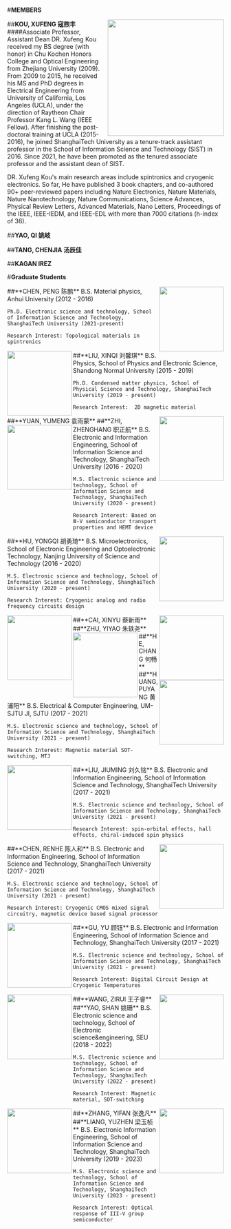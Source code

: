 #**MEMBERS**

##**KOU, XUFENG 寇煦丰**
<img align="right" width="270px" src="../img/kou.jpg"/>
####Associate Professor, Assistant Dean
DR. Xufeng Kou received my BS degree (with honor) in Chu Kochen Honors College and Optical Engineering from Zhejiang University (2009).      From 2009 to 2015, he received his MS and PhD degrees in Electrical Engineering from University of California, Los Angeles (UCLA), under the direction of Raytheon Chair Professor Kang L. Wang (IEEE Fellow).      After finishing the post-doctoral training at UCLA (2015-2016), he joined ShanghaiTech University as a tenure-track assistant professor in the School of Information Science and Technology (SIST) in 2016.    Since 2021, he have been promoted as the tenured associate professor and the assistant dean of SIST.

DR. Xufeng Kou's main research areas include spintronics and cryogenic electronics. So far, He have published 3 book chapters, and co-authored 90+ peer-reviewed papers including Nature Electronics, Nature Materials, Nature Nanotechnology, Nature Communications, Science Advances, Physical Review Letters, Advanced Materials, Nano Letters, Proceedings of the IEEE, IEEE-IEDM, and IEEE-EDL with more than 7000 citations (h-index of 36).

##**YAO, QI 姚岐**

##**TANG, CHENJIA 汤辰佳**

##**KAGAN IREZ**



#**Graduate Students**

<img align="right" width="150px" src="../img/陈鹏.jpg"/>
##**CHEN, PENG 陈鹏**
	B.S. Material physics, Anhui University (2012 - 2016)

	Ph.D. Electronic science and technology, School of Information Science and Technology, ShanghaiTech University (2021-present)

	Research Interest: Topological materials in spintronics


<img align="left" width="150px" src="../img/刘馨琪.jpg"/>
##**LIU, XINQI 刘馨琪**
	B.S. Physics, School of Physics and Electronic Science, Shandong Normal University (2015 - 2019) 

	Ph.D. Condensed matter physics, School of Physical Science and Technology, ShanghaiTech University (2019 - present) 

	Research Interest:  2D magnetic material


<img align="right" width="150px" src="../img/袁雨蒙.jpg"/>
##**YUAN, YUMENG 袁雨蒙**


<img align="left" width="150px" src="../img/职正航.png"/>
##**ZHI, ZHENGHANG 职正航**
	B.S. Electronic and Information Engineering, School of Information Science and Technology, ShanghaiTech University (2016 - 2020) 

	M.S. Electronic science and technology, School of Information Science and Technology, ShanghaiTech University (2020 - present) 

	Research Interest: Based on Ⅲ-V semiconductor transport properties and HEMT device


<img align="right" width="150px" src="../img/胡勇琦.jpg"/>
##**HU, YONGQI 胡勇琦**
	B.S. Microelectronics, School of Electronic Engineering and Optoelectronic Technology, Nanjing University of Science and Technology (2016 - 2020) 

	M.S. Electronic science and technology, School of Information Science and Technology, ShanghaiTech University (2020 - present) 

	Research Interest: Cryogenic analog and radio frequency circuits design 


<img align="left" width="150px" src="../img/蔡新雨.jpg"/>
##**CAI, XINYU 蔡新雨**


<img align="right" width="150px" src="../img/朱轶尧.jpg"/>
##**ZHU, YIYAO 朱轶尧**


<img align="left" width="150px" src="../img/何畅.jpg"/>
##**HE, CHANG 何畅**


<img align="right" width="150px" src="../img/黄浦阳.jpg"/>
##**HUANG, PUYANG 黄浦阳**
	B.S. Electrical & Computer Engineering, UM-SJTU JI, SJTU (2017 - 2021)

	M.S. Electronic science and technology, School of Information Science and Technology, ShanghaiTech University (2021 - present) 

	Research Interest: Magnetic material SOT-switching, MTJ 


<img align="left" width="150px" src="../img/刘久铭.png"/>
##**LIU, JIUMING 刘久铭**
	B.S. Electronic and Information Engineering, School of Information Science and Technology, ShanghaiTech University (2017 - 2021) 

	M.S. Electronic science and technology, School of Information Science and Technology, ShanghaiTech University (2021 - present) 

	Research Interest: spin-orbital effects, hall effects, chiral-induced spin physics 


<img align="right" width="150px" src="../img/陈人和.jpg"/>
##**CHEN, RENHE 陈人和**
	B.S. Electronic and Information Engineering, School of Information Science and Technology, ShanghaiTech University (2017 - 2021)

	M.S. Electronic science and technology, School of Information Science and Technology, ShanghaiTech University (2021 - present)

	Research Interest: Cryogenic CMOS mixed signal circuitry, magnetic device based signal processor


<img align="left" width="150px" src="../img/顾钰.jpg"/>
##**GU, YU 顾钰**
	B.S. Electronic and Information Engineering, School of Information Science and Technology, ShanghaiTech University (2017 - 2021)

	M.S. Electronic science and technology, School of Information Science and Technology, ShanghaiTech University (2021 - present) 

	Research Interest: Digital Circuit Design at Cryogenic Temperatures


<img align="right" width="150px" src="../img/王子睿.jpg"/>
##**WANG, ZIRUI 王子睿**


<img align="left" width="150px" src="../img/姚珊.jpg"/>
##**YAO, SHAN 姚珊**
	B.S. Electronic science and technology, School of Electronic science&engineering, SEU (2018 - 2022)

	M.S. Electronic science and technology, School of Information Science and Technology, ShanghaiTech University (2022 - present) 

	Research Interest: Magnetic material, SOT-switching


<img align="right" width="150px" src="../img/张逸凡.jpg"/>
##**ZHANG, YIFAN 张逸凡**


<img align="left" width="150px" src="../img/梁玉桢.jpg"/>
##**LIANG, YUZHEN 梁玉桢**
	B.S. Electronic Information Engineering, School of Information Science and Technology, ShanghaiTech University (2019 - 2023)

	M.S. Electronic science and technology, School of Information Science and Technology, ShanghaiTech University (2023 - present) 

	Research Interest: Optical response of III-V group semiconductor 